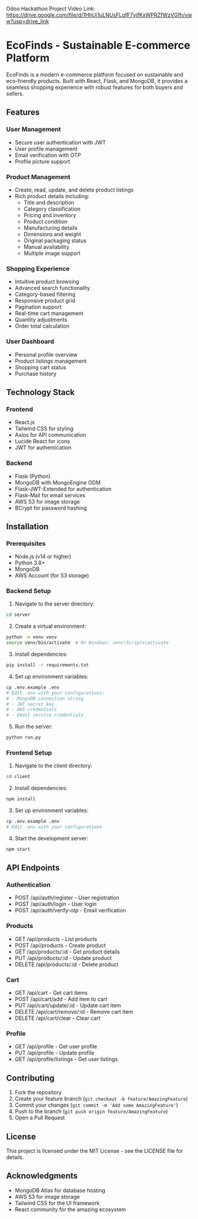 Odoo Hackathon Project
Video Link: https://drive.google.com/file/d/1HhUi1uLNUsFLgfF7vjfKxWPRZfWzVGfh/view?usp=drive_link
# EcoFinds - Sustainable E-commerce Platform

EcoFinds is a modern e-commerce platform focused on sustainable and eco-friendly products. Built with React, Flask, and MongoDB, it provides a seamless shopping experience with robust features for both buyers and sellers.

## Features

### User Management
- Secure user authentication with JWT
- User profile management
- Email verification with OTP
- Profile picture support

### Product Management
- Create, read, update, and delete product listings
- Rich product details including:
  - Title and description
  - Category classification
  - Pricing and inventory
  - Product condition
  - Manufacturing details
  - Dimensions and weight
  - Original packaging status
  - Manual availability
  - Multiple image support

### Shopping Experience
- Intuitive product browsing
- Advanced search functionality
- Category-based filtering
- Responsive product grid
- Pagination support
- Real-time cart management
- Quantity adjustments
- Order total calculation

### User Dashboard
- Personal profile overview
- Product listings management
- Shopping cart status
- Purchase history

## Technology Stack

### Frontend
- React.js
- Tailwind CSS for styling
- Axios for API communication
- Lucide React for icons
- JWT for authentication

### Backend
- Flask (Python)
- MongoDB with MongoEngine ODM
- Flask-JWT-Extended for authentication
- Flask-Mail for email services
- AWS S3 for image storage
- BCrypt for password hashing

## Installation

### Prerequisites
- Node.js (v14 or higher)
- Python 3.8+
- MongoDB
- AWS Account (for S3 storage)

### Backend Setup
1. Navigate to the server directory:
```bash
cd server
```

2. Create a virtual environment:
```bash
python -m venv venv
source venv/bin/activate  # On Windows: venv\Scripts\activate
```

3. Install dependencies:
```bash
pip install -r requirements.txt
```

4. Set up environment variables:
```bash
cp .env.example .env
# Edit .env with your configurations:
# - MongoDB connection string
# - JWT secret key
# - AWS credentials
# - Email service credentials
```

5. Run the server:
```bash
python run.py
```

### Frontend Setup
1. Navigate to the client directory:
```bash
cd client
```

2. Install dependencies:
```bash
npm install
```

3. Set up environment variables:
```bash
cp .env.example .env
# Edit .env with your configurations
```

4. Start the development server:
```bash
npm start
```

## API Endpoints

### Authentication
- POST /api/auth/register - User registration
- POST /api/auth/login - User login
- POST /api/auth/verify-otp - Email verification

### Products
- GET /api/products - List products
- POST /api/products - Create product
- GET /api/products/:id - Get product details
- PUT /api/products/:id - Update product
- DELETE /api/products/:id - Delete product

### Cart
- GET /api/cart - Get cart items
- POST /api/cart/add - Add item to cart
- PUT /api/cart/update/:id - Update cart item
- DELETE /api/cart/remove/:id - Remove cart item
- DELETE /api/cart/clear - Clear cart

### Profile
- GET /api/profile - Get user profile
- PUT /api/profile - Update profile
- GET /api/profile/listings - Get user listings

## Contributing

1. Fork the repository
2. Create your feature branch (`git checkout -b feature/AmazingFeature`)
3. Commit your changes (`git commit -m 'Add some AmazingFeature'`)
4. Push to the branch (`git push origin feature/AmazingFeature`)
5. Open a Pull Request

## License

This project is licensed under the MIT License - see the LICENSE file for details.

## Acknowledgments

- MongoDB Atlas for database hosting
- AWS S3 for image storage
- Tailwind CSS for the UI framework
- React community for the amazing ecosystem
